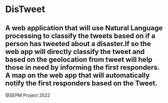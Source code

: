 # DisTweet 
## A web application that will use Natural Language processing to classify the tweets based on if a person has tweeted about a disaster.If so the web app will directly classify the tweet and based on the geolocation from tweet will help those in need by informing the first responders. A map on the web app that will automatically notify the first responders based on the Tweet.

@SEPM Project 2022
